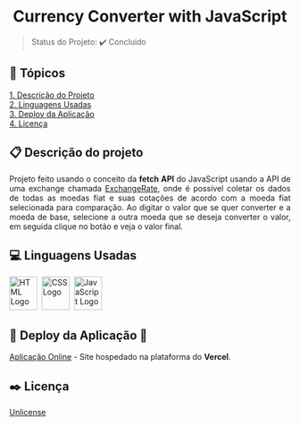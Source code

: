 <h1 align="center">Currency Converter with JavaScript</h1>

<p align="center">
  <!--Badges-->
</p>

> Status do Projeto: :heavy_check_mark: Concluido

## :bookmark_tabs: Tópicos
[1. Descrição do Projeto](#descrição-do-projeto)<br>
[2. Linguagens Usadas](#linguagens-usadas)<br>
[3. Deploy da Aplicação](#deploy-da-aplicação-dash)<br>
[4. Licença](#licença)<br>

## :clipboard: Descrição do projeto
<p align="justify">
  Projeto feito usando o conceito da <strong>fetch API</strong> do JavaScript usando a API de uma exchange chamada <a href="https://app.exchangerate-api.com/">ExchangeRate</a>, onde é possível coletar os dados de todas as moedas fiat e suas cotações de acordo com a moeda fiat selecionada para comparação.
  Ao digitar o valor que se quer converter e a moeda de base, selecione a outra moeda que se deseja converter o valor, em seguida clique no botão e veja o valor final.
</p>

## :computer: Linguagens Usadas
<div>
    <img alt="HTML Logo" height="60" width="50" src="https://raw.githubusercontent.com/get-icon/geticon/fc0f660daee147afb4a56c64e12bde6486b73e39/icons/html-5.svg" />&nbsp;
    <img alt="CSS Logo" height="60" width="50" src="https://raw.githubusercontent.com/get-icon/geticon/fc0f660daee147afb4a56c64e12bde6486b73e39/icons/css-3.svg" />&nbsp;
    <img alt="JavaScript Logo" height="60" width="50" src="https://raw.githubusercontent.com/get-icon/geticon/fc0f660daee147afb4a56c64e12bde6486b73e39/icons/javascript.svg" />
</div>

## :open_file_folder: Deploy da Aplicação :dash:
[Aplicação Online](https://currency-converter-with-java-script.vercel.app/) - Site hospedado na plataforma do **Vercel**.

## :black_nib: Licença
[Unlicense](https://unlicense.org)